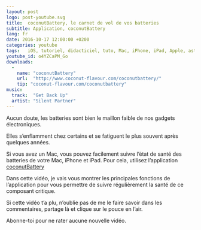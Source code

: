 ```yaml
---
layout: post
logo: post-youtube.svg
title:  coconutBattery, le carnet de vol de vos batteries
subtitle: Application, coconutBattery
lang: fr
date: 2016-10-17 12:00:00 +0200
categories: youtube
tags:   iOS, tutoriel, didacticiel, tuto, Mac, iPhone, iPad, Apple, astuce, batterie, suivi, matériel, énergie
youtube_id: o4YZCaPM_Go
downloads:
  - 
    name: "coconutBattery"
    url:  "http://www.coconut-flavour.com/coconutbattery/"
    tip: "coconut-flavour.com/coconutbattery"
music:
  track:  "Get Back Up"
  artist: "Silent Partner"
---
```


Aucun doute, les batteries sont bien le maillon faible de nos gadgets
électroniques.

Elles s’enflamment chez certains et se fatiguent le plus souvent après 
quelques années.

Si vous avez un Mac, vous pouvez facilement suivre l’état de santé des 
batteries de votre Mac, iPhone et iPad. Pour cela, utilisez l’application 
[coconutBattery](http://www.coconut-flavour.com/coconutbattery/)

Dans cette vidéo, je vais vous montrer les principales fonctions de 
l’application pour vous permettre de suivre régulièrement la santé de ce 
composant critique.

Si cette vidéo t’a plu, n’oublie pas de me le faire savoir dans les 
commentaires, partage là et clique sur le pouce en l’air.  

Abonne-toi pour ne rater aucune nouvelle vidéo.

